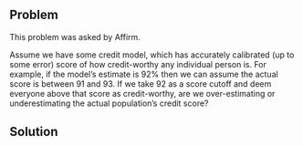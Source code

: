 ## Problem
This problem was asked by Affirm.

Assume we have some credit model, which has accurately calibrated (up to some error) score of how credit-worthy any individual person is. For example, if the model’s estimate is 92% then we can assume the actual score is between 91 and 93. If we take 92 as a score cutoff and deem everyone above that score as credit-worthy, are we over-estimating or underestimating the actual population’s credit score?

## Solution
